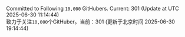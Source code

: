 Committed to Following `10,000` GitHubers. Current: <!-- FOLLOWING_COUNT -->301<!-- FOLLOWING_COUNT --> (Update at UTC <!-- LAST_UPDATED -->2025-06-30 11:14:44<!-- LAST_UPDATED -->)<br>
致力于关注`10,000`个GitHuber。当前：<!-- FOLLOWING_COUNT -->301<!-- FOLLOWING_COUNT --> (更新于北京时间 <!-- LAST_UPDATED_CST -->2025-06-30 19:14:44<!-- LAST_UPDATED_CST -->)
